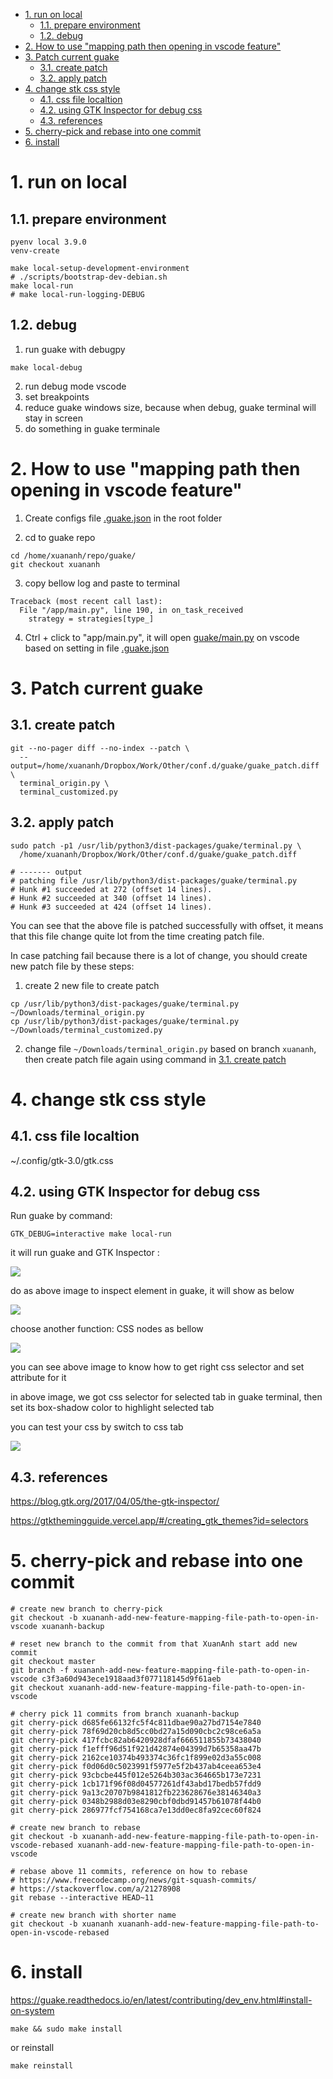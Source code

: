 - [1. run on local](#1-run-on-local)
  - [1.1. prepare environment](#11-prepare-environment)
  - [1.2. debug](#12-debug)
- [2. How to use "mapping path then opening in vscode feature"](#2-how-to-use-mapping-path-then-opening-in-vscode-feature)
- [3. Patch current guake](#3-patch-current-guake)
  - [3.1. create patch](#31-create-patch)
  - [3.2. apply patch](#32-apply-patch)
- [4. change stk css style](#4-change-stk-css-style)
  - [4.1. css file localtion](#41-css-file-localtion)
  - [4.2. using GTK Inspector for debug css](#42-using-gtk-inspector-for-debug-css)
  - [4.3. references](#43-references)
- [5. cherry-pick and rebase into one commit](#5-cherry-pick-and-rebase-into-one-commit)
- [6. install](#6-install)

# 1. run on local

## 1.1. prepare environment

```shell
pyenv local 3.9.0
venv-create

make local-setup-development-environment
# ./scripts/bootstrap-dev-debian.sh
make local-run
# make local-run-logging-DEBUG
```

## 1.2. debug

1. run guake with debugpy

```shell
make local-debug
```

2. run debug mode vscode
3. set breakpoints
4. reduce guake windows size, because when debug, guake terminal will stay in screen
5. do something in guake terminale

# 2. How to use "mapping path then opening in vscode feature"

1. Create configs file [.guake.json](.guake.json) in the root folder


2. cd to guake repo

```shell
cd /home/xuananh/repo/guake/
git checkout xuananh
```

3. copy bellow log and paste to terminal

```shell
Traceback (most recent call last):
  File "/app/main.py", line 190, in on_task_received
    strategy = strategies[type_]
```

4. Ctrl + click to "app/main.py", it will open [guake/main.py](guake/main.py) on vscode based on setting in file [.guake.json](.guake.json)

# 3. Patch current guake

## 3.1. create patch

```shell
git --no-pager diff --no-index --patch \
  --output=/home/xuananh/Dropbox/Work/Other/conf.d/guake/guake_patch.diff \
  terminal_origin.py \
  terminal_customized.py
```

## 3.2. apply patch

```shell
sudo patch -p1 /usr/lib/python3/dist-packages/guake/terminal.py \
  /home/xuananh/Dropbox/Work/Other/conf.d/guake/guake_patch.diff

# ------- output
# patching file /usr/lib/python3/dist-packages/guake/terminal.py
# Hunk #1 succeeded at 272 (offset 14 lines).
# Hunk #2 succeeded at 340 (offset 14 lines).
# Hunk #3 succeeded at 424 (offset 14 lines).

```

You can see that the above file is patched successfully with offset, it means that this file change quite lot from the time creating patch file. 

In case patching fail because there is a lot of change, you should create new patch file by these steps:

1. create 2 new file to create patch

```shell
cp /usr/lib/python3/dist-packages/guake/terminal.py ~/Downloads/terminal_origin.py
cp /usr/lib/python3/dist-packages/guake/terminal.py ~/Downloads/terminal_customized.py
```

2. change file `~/Downloads/terminal_origin.py` based on branch `xuananh`, then create patch file again using command in [3.1. create patch](#31-create-patch)

# 4. change stk css style

## 4.1. css file localtion

~/.config/gtk-3.0/gtk.css

## 4.2. using GTK Inspector for debug css

Run guake by command:

```shell
GTK_DEBUG=interactive make local-run
```

it will run guake and GTK Inspector :

![](README.images/gtk-inspector-1.png)


do as above image to inspect element in guake, it will show as below

![](README.images/gtk-inspector-2.png)

choose another function: CSS nodes as bellow

![](README.images/gtk-inspector-3.png)

you can see above image to know how to get right css selector and set attribute for it

in above image, we got css selector for selected tab in guake terminal, then set its box-shadow color to highlight selected tab

you can test your css by switch to css tab

![](README.images/gtk-inspector-4.png)

## 4.3. references

https://blog.gtk.org/2017/04/05/the-gtk-inspector/

https://gtkthemingguide.vercel.app/#/creating_gtk_themes?id=selectors

# 5. cherry-pick and rebase into one commit

```shell
# create new branch to cherry-pick
git checkout -b xuananh-add-new-feature-mapping-file-path-to-open-in-vscode xuananh-backup

# reset new branch to the commit from that XuanAnh start add new commit
git checkout master
git branch -f xuananh-add-new-feature-mapping-file-path-to-open-in-vscode c3f3a60d943ece1918aad3f077118145d9f61aeb
git checkout xuananh-add-new-feature-mapping-file-path-to-open-in-vscode

# cherry pick 11 commits from branch xuananh-backup
git cherry-pick d685fe66132fc5f4c811dbae90a27bd7154e7840
git cherry-pick 78f69d20cb8d5cc0bd27a15d090cbc2c98ce6a5a
git cherry-pick 417fcbc82ab6420928dfaf666511855b73438040
git cherry-pick f1efff96d51f921d42874e04399d7b65358aa47b
git cherry-pick 2162ce10374b493374c36fc1f899e02d3a55c008
git cherry-pick f0d06d0c5023991f5977e5f2b437ab4ceea653e4
git cherry-pick 93cbcbe445f012e5264b303ac364665b173e7231
git cherry-pick 1cb171f96f08d04577261df43abd17bedb57fdd9
git cherry-pick 9a13c20707b9841812fb223628676e38146340a3
git cherry-pick 0348b2988d03e8290cbf0dbd91457b61078f44b0
git cherry-pick 286977fcf754168ca7e13dd0ec8fa92cec60f824

# create new branch to rebase
git checkout -b xuananh-add-new-feature-mapping-file-path-to-open-in-vscode-rebased xuananh-add-new-feature-mapping-file-path-to-open-in-vscode

# rebase above 11 commits, reference on how to rebase
# https://www.freecodecamp.org/news/git-squash-commits/
# https://stackoverflow.com/a/21278908
git rebase --interactive HEAD~11

# create new branch with shorter name
git checkout -b xuananh xuananh-add-new-feature-mapping-file-path-to-open-in-vscode-rebased

```

# 6. install

https://guake.readthedocs.io/en/latest/contributing/dev_env.html#install-on-system

`make && sudo make install`

or reinstall

`make reinstall`